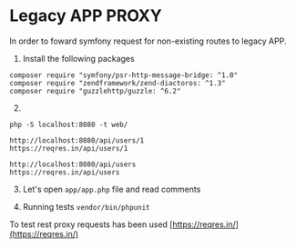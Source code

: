 Legacy APP PROXY
================

In order to foward symfony request for non-existing routes to legacy APP.

1. Install the following packages
```
composer require "symfony/psr-http-message-bridge: ^1.0"
composer require "zendframework/zend-diactoros: ^1.3"
composer require "guzzlehttp/guzzle: ^6.2"
```

2.

```
php -S localhost:8080 -t web/
```

```
http://localhost:8080/api/users/1
https://reqres.in/api/users/1

http://localhost:8080/api/users
https://reqres.in/api/users

```

3. Let's open `app/app.php` file and read comments

4. Running tests `vendor/bin/phpunit`

To test rest proxy requests has been used [https://reqres.in/](https://reqres.in/)


